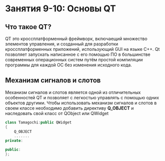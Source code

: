 # Занятия 9-10: Основы QT
## Что такое QT?
 	
QT это кроссплатформенный фреймворк, включаещий множество элементов управления, и созданный для разработки кроссплатформенных приложений, использующий GUI на языке C++. Qt позволяет запускать написанное с его помощью ПО в большинстве современных операционных систем путём простой компиляции программы для каждой ОС без изменения исходного кода.
## Механизм сигналов и слотов
Механизм сигналов и слотов является одной из отличительных особенностей QT и позволяет с легкостью управлять с помощью одних объектов другими. 
Чтобы использовать механизм сигналов и слотов в своем классе необходимо добавить директиву **Q_OBJECT** и наследовать свой класс от QObject или QWidget
```cpp
class Tamagochi:public QWidget
{
    Q_OBJECT
    .......
private:

public:
};
```

